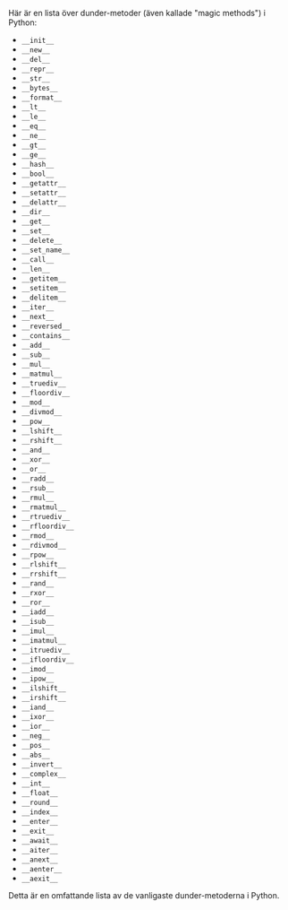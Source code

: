 Här är en lista över dunder-metoder (även kallade "magic methods") i Python:

- `__init__`
- `__new__`
- `__del__`
- `__repr__`
- `__str__`
- `__bytes__`
- `__format__`
- `__lt__`
- `__le__`
- `__eq__`
- `__ne__`
- `__gt__`
- `__ge__`
- `__hash__`
- `__bool__`
- `__getattr__`
- `__setattr__`
- `__delattr__`
- `__dir__`
- `__get__`
- `__set__`
- `__delete__`
- `__set_name__`
- `__call__`
- `__len__`
- `__getitem__`
- `__setitem__`
- `__delitem__`
- `__iter__`
- `__next__`
- `__reversed__`
- `__contains__`
- `__add__`
- `__sub__`
- `__mul__`
- `__matmul__`
- `__truediv__`
- `__floordiv__`
- `__mod__`
- `__divmod__`
- `__pow__`
- `__lshift__`
- `__rshift__`
- `__and__`
- `__xor__`
- `__or__`
- `__radd__`
- `__rsub__`
- `__rmul__`
- `__rmatmul__`
- `__rtruediv__`
- `__rfloordiv__`
- `__rmod__`
- `__rdivmod__`
- `__rpow__`
- `__rlshift__`
- `__rrshift__`
- `__rand__`
- `__rxor__`
- `__ror__`
- `__iadd__`
- `__isub__`
- `__imul__`
- `__imatmul__`
- `__itruediv__`
- `__ifloordiv__`
- `__imod__`
- `__ipow__`
- `__ilshift__`
- `__irshift__`
- `__iand__`
- `__ixor__`
- `__ior__`
- `__neg__`
- `__pos__`
- `__abs__`
- `__invert__`
- `__complex__`
- `__int__`
- `__float__`
- `__round__`
- `__index__`
- `__enter__`
- `__exit__`
- `__await__`
- `__aiter__`
- `__anext__`
- `__aenter__`
- `__aexit__`

Detta är en omfattande lista av de vanligaste dunder-metoderna i Python.